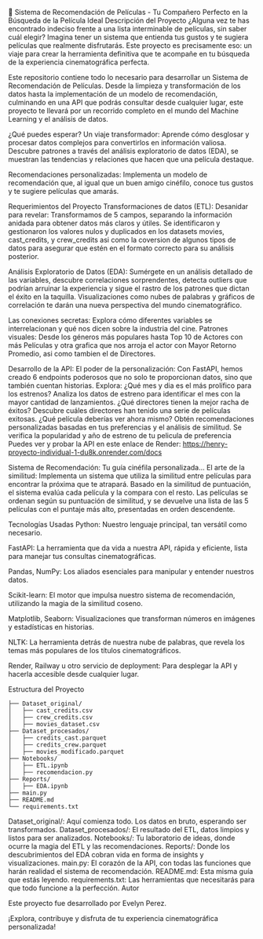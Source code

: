 🎥 Sistema de Recomendación de Películas - Tu Compañero Perfecto en la Búsqueda de la Película Ideal
Descripción del Proyecto
¿Alguna vez te has encontrado indeciso frente a una lista interminable de películas, sin saber cuál elegir? Imagina tener un sistema que entienda tus gustos y te sugiera películas que realmente disfrutarás. Este proyecto es precisamente eso: un viaje para crear la herramienta definitiva que te acompañe en tu búsqueda de la experiencia cinematográfica perfecta.

Este repositorio contiene todo lo necesario para desarrollar un Sistema de Recomendación de Películas. Desde la limpieza y transformación de los datos hasta la implementación de un modelo de recomendación, culminando en una API que podrás consultar desde cualquier lugar, este proyecto te llevará por un recorrido completo en el mundo del Machine Learning y el análisis de datos.

¿Qué puedes esperar?
Un viaje transformador: Aprende cómo desglosar y procesar datos complejos para convertirlos en información valiosa.
Descubre patrones a través del análisis exploratorio de datos (EDA), se muestran las tendencias y relaciones que hacen que una película destaque.

Recomendaciones personalizadas: Implementa un modelo de recomendación que, al igual que un buen amigo cinéfilo, conoce tus gustos y te sugiere películas que amarás.

Requerimientos del Proyecto
Transformaciones de datos (ETL):
Desanidar para revelar: Transformamos de 5 campos, separando la información anidada para obtener datos más claros y útiles.
Se identificaron y gestionaron los valores nulos y duplicados en los datasets movies, cast_credits, y crew_credits asi como la coversion de algunos tipos de datos para asegurar que estén en el formato correcto para su análisis posterior.

Análisis Exploratorio de Datos (EDA):
Sumérgete en un análisis detallado de las variables, descubre correlaciones sorprendentes, detecta outliers que podrían arruinar la experiencia y sigue el rastro de los patrones que dictan el éxito en la taquilla. Visualizaciones como nubes de palabras y gráficos de correlación te darán una nueva perspectiva del mundo cinematográfico.

Las conexiones secretas: Explora cómo diferentes variables se interrelacionan y qué nos dicen sobre la industria del cine.
Patrones visuales: Desde los géneros más populares hasta Top 10 de Actores con más Películas y otra grafica que nos arroja el actor con  Mayor Retorno Promedio, asi como tambien el de Directores.

Desarrollo de la API:
El poder de la personalización: Con FastAPI, hemos creado 6 endpoints poderosos que no solo te proporcionan datos, sino que también cuentan historias. Explora:
¿Qué mes y dia es el más prolífico para los estrenos? Analiza los datos de estreno para identificar el mes con la mayor cantidad de lanzamientos.
¿Qué directores tienen la mejor racha de éxitos? Descubre cuáles directores han tenido una serie de películas exitosas.
¿Qué película deberías ver ahora mismo? Obtén recomendaciones personalizadas basadas en tus preferencias y el análisis de similitud.
Se verifica la popularidad y año de estreno de tu pelicula de preferencia
Puedes ver y probar la API en este enlace de Render: https://henry-proyecto-individual-1-du8k.onrender.com/docs

Sistema de Recomendación:
Tu guía cinéfila personalizada... El arte de la similitud: Implementa un sistema que utiliza la similitud entre películas para encontrar la próxima que te atrapará. Basado en la similitud de puntuación, el sistema evalúa cada película y la compara con el resto. Las películas se ordenan según su puntuación de similitud, y se devuelve una lista de las 5 películas con el puntaje más alto, presentadas en orden descendente.

Tecnologías Usadas
Python: Nuestro lenguaje principal, tan versátil como necesario.

FastAPI: La herramienta que da vida a nuestra API, rápida y eficiente, lista para manejar tus consultas cinematográficas.

Pandas, NumPy: Los aliados esenciales para manipular y entender nuestros datos.

Scikit-learn: El motor que impulsa nuestro sistema de recomendación, utilizando la magia de la similitud coseno.

Matplotlib, Seaborn: Visualizaciones que transforman números en imágenes y estadísticas en historias.

NLTK: La herramienta detrás de nuestra nube de palabras, que revela los temas más populares de los títulos cinematográficos.

Render, Railway u otro servicio de deployment: Para desplegar la API y hacerla accesible desde cualquier lugar.

Estructura del Proyecto
```
├── Dataset_original/
│   ├── cast_credits.csv
│   ├── crew_credits.csv
│   ├── movies_dataset.csv
├── Dataset_procesados/
│   ├── credits_cast.parquet
│   ├── credits_crew.parquet
│   ├── movies_modificado.parquet
├── Notebooks/
│   ├── ETL.ipynb
│   ├── recomendacion.py
├── Reports/
│   ├── EDA.ipynb
├── main.py
├── README.md
└── requirements.txt
```
Dataset_original/: Aquí comienza todo. Los datos en bruto, esperando ser transformados.
Dataset_procesados/: El resultado del ETL, datos limpios y listos para ser analizados.
Notebooks/: Tu laboratorio de ideas, donde ocurre la magia del ETL y las recomendaciones.
Reports/: Donde los descubrimientos del EDA cobran vida en forma de insights y visualizaciones.
main.py: El corazón de la API, con todas las funciones que harán realidad el sistema de recomendación.
README.md: Esta misma guía que estás leyendo.
requirements.txt: Las herramientas que necesitarás para que todo funcione a la perfección.
Autor

Este proyecto fue desarrollado  por Evelyn Perez.

¡Explora, contribuye y disfruta de tu experiencia cinematográfica personalizada!